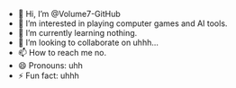 - 👋 Hi, I’m @Volume7-GitHub
- 👀 I’m interested in playing computer games and AI tools.
- 🌱 I’m currently learning nothing.
- 💞️ I’m looking to collaborate on uhhh...
- 📫 How to reach me no.
- 😄 Pronouns: uhh
- ⚡ Fun fact: uhhh

<!---
Volume7-GitHub/Volume7-GitHub is a ✨ special ✨ repository because its `README.md` (this file) appears on your GitHub profile.
You can click the Preview link to take a look at your changes.
--->
